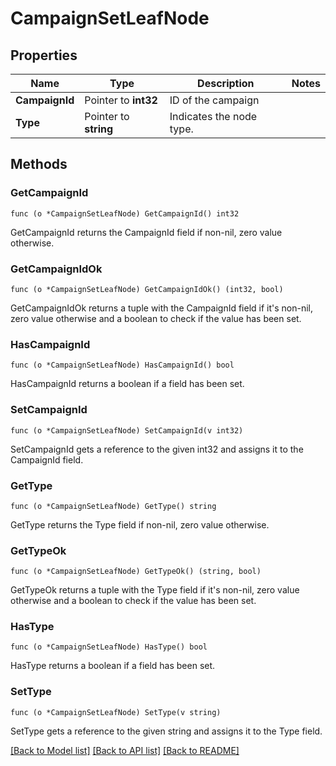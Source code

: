 # CampaignSetLeafNode

## Properties

Name | Type | Description | Notes
------------ | ------------- | ------------- | -------------
**CampaignId** | Pointer to **int32** | ID of the campaign | 
**Type** | Pointer to **string** | Indicates the node type. | 

## Methods

### GetCampaignId

`func (o *CampaignSetLeafNode) GetCampaignId() int32`

GetCampaignId returns the CampaignId field if non-nil, zero value otherwise.

### GetCampaignIdOk

`func (o *CampaignSetLeafNode) GetCampaignIdOk() (int32, bool)`

GetCampaignIdOk returns a tuple with the CampaignId field if it's non-nil, zero value otherwise
and a boolean to check if the value has been set.

### HasCampaignId

`func (o *CampaignSetLeafNode) HasCampaignId() bool`

HasCampaignId returns a boolean if a field has been set.

### SetCampaignId

`func (o *CampaignSetLeafNode) SetCampaignId(v int32)`

SetCampaignId gets a reference to the given int32 and assigns it to the CampaignId field.

### GetType

`func (o *CampaignSetLeafNode) GetType() string`

GetType returns the Type field if non-nil, zero value otherwise.

### GetTypeOk

`func (o *CampaignSetLeafNode) GetTypeOk() (string, bool)`

GetTypeOk returns a tuple with the Type field if it's non-nil, zero value otherwise
and a boolean to check if the value has been set.

### HasType

`func (o *CampaignSetLeafNode) HasType() bool`

HasType returns a boolean if a field has been set.

### SetType

`func (o *CampaignSetLeafNode) SetType(v string)`

SetType gets a reference to the given string and assigns it to the Type field.


[[Back to Model list]](../README.md#documentation-for-models) [[Back to API list]](../README.md#documentation-for-api-endpoints) [[Back to README]](../README.md)


